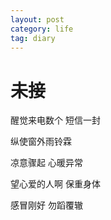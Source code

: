 ```yaml
---
layout: post
category: life
tag: diary
---
```


未接
===

醒觉来电数个 短信一封

纵使窗外雨铃霖 

凉意骤起 心暖异常

望心爱的人啊 保重身体

感冒刚好 勿蹈覆辙

